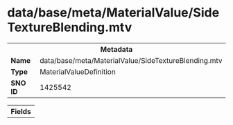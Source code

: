 <h1>data/base/meta/MaterialValue/SideTextureBlending.mtv</h1><table><tr><th colspan="100%">Metadata</th></tr><tr><td><b>Name</b></td><td>data/base/meta/MaterialValue/SideTextureBlending.mtv</td></tr><tr><td><b>Type</b></td><td>MaterialValueDefinition</td></tr><tr><td><b>SNO ID</b></td><td>1425542</td></tr></table>

<table><tr><th colspan="100%">Fields</th></tr></table>

